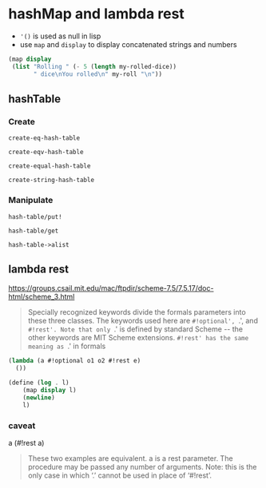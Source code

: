 # hashMap and lambda rest

- `'()` is used as null in lisp
- use `map` and `display` to display concatenated strings and numbers

```scheme
(map display
 (list "Rolling " (- 5 (length my-rolled-dice))
       " dice\nYou rolled\n" my-roll "\n"))
```

## hashTable

### Create

`create-eq-hash-table`

`create-eqv-hash-table`

`create-equal-hash-table`

`create-string-hash-table`

### Manipulate

`hash-table/put!`

`hash-table/get`

`hash-table->alist`

## lambda rest

https://groups.csail.mit.edu/mac/ftpdir/scheme-7.5/7.5.17/doc-html/scheme_3.html

> Specially recognized keywords divide the formals parameters into these three classes. The keywords used here are `#!optional', `.', and `#!rest'. Note that only `.' is defined by standard Scheme -- the other keywords are MIT Scheme extensions. `#!rest' has the same meaning as `.' in formals

```scheme
(lambda (a #!optional o1 o2 #!rest e)
  ())

(define (log . l)
    (map display l)
    (newline)
    l)
```

### caveat

a
(#!rest a)

> These two examples are equivalent. a is a rest parameter. The procedure may be passed any number of arguments. Note: this is the only case in which ‘.’ cannot be used in place of ‘#!rest’.
